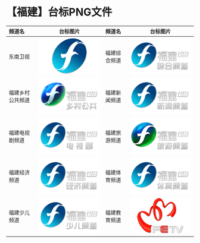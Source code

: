 # 【福建】台标PNG文件
|频道名|台标图片|频道名|台标图片|
|:---|:---:|:---|:---:|
|东南卫视|<img src="https://raw.githubusercontent.com/liuyilong80880/tvlog/main/img/Dongnan.png">|福建综合频道|<img src="https://raw.githubusercontent.com/liuyilong80880/tvlog/main/img/Fujian1.png">|
|福建乡村公共频道|<img src="https://raw.githubusercontent.com/liuyilong80880/tvlog/main/img/Fujian2.png">|福建新闻频道|<img src="https://raw.githubusercontent.com/liuyilong80880/tvlog/main/img/Fujian3.png">|
|福建电视剧频道|<img src="https://raw.githubusercontent.com/liuyilong80880/tvlog/main/img/Fujian4.png">|福建旅游频道|<img src="https://raw.githubusercontent.com/liuyilong80880/tvlog/main/img/Fujian5.png">|
|福建经济频道|<img src="https://raw.githubusercontent.com/liuyilong80880/tvlog/main/img/Fujian6.png">|福建体育频道|<img src="https://raw.githubusercontent.com/liuyilong80880/tvlog/main/img/Fujian7.png">|
|福建少儿频道|<img src="https://raw.githubusercontent.com/liuyilong80880/tvlog/main/img/Fujian8.png">|福建教育频道|<img src="https://raw.githubusercontent.com/liuyilong80880/tvlog/main/img/Fujian9.png">|
